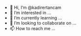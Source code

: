 - 👋 Hi, I’m @kadirertancam
- 👀 I’m interested in ...
- 🌱 I’m currently learning ...
- 💞️ I’m looking to collaborate on ...
- 📫 How to reach me ...


